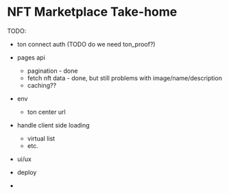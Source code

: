 # NFT Marketplace Take-home

TODO:

-   ton connect auth (TODO do we need ton_proof?)
-   pages api

    -   pagination - done
    -   fetch nft data - done, but still problems with image/name/description
    -   caching??

-   env
    -   ton center url
-   handle client side loading
    -   virtual list
    -   etc.
-   ui/ux
-   deploy
-
